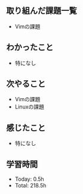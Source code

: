 ## 取り組んだ課題一覧
- Vimの課題
## わかったこと
- 特になし
## 次やること
- Vimの課題
- Linuxの課題
## 感じたこと
- 特になし
## 学習時間
- Today: 0.5h
- Total: 218.5h

<!--```toggl
LIST
FROM 2024-05-10 TO 2024-05-10
INCLUDE PROJECTS "HappinessChain", "Self-Study"
```-->
<!--```toggl
SUMMARY
FROM 2024-01-01 TO 2024-05-10
INCLUDE PROJECTS "HappinessChain", "Self-Study"
```-->
